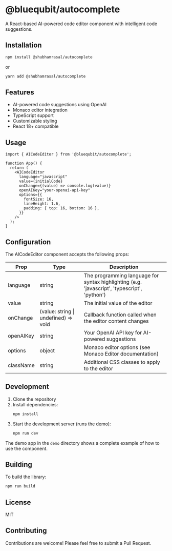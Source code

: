 # @bluequbit/autocomplete

A React-based AI-powered code editor component with intelligent code suggestions.

## Installation

```bash
npm install @shubhamrasal/autocomplete
```

or

```bash
yarn add @shubhamrasal/autocomplete
```

## Features

- AI-powered code suggestions using OpenAI
- Monaco editor integration
- TypeScript support
- Customizable styling
- React 18+ compatible

## Usage

```tsx
import { AICodeEditor } from '@bluequbit/autocomplete';

function App() {
  return (
    <AICodeEditor
      language="javascript"
      value={initialCode}
      onChange={(value) => console.log(value)}
      openAIKey="your-openai-api-key"
      options={{
        fontSize: 16,
        lineHeight: 1.6,
        padding: { top: 16, bottom: 16 },
      }}
    />
  );
}
```

## Configuration

The AICodeEditor component accepts the following props:

| Prop | Type | Description |
|------|------|-------------|
| language | string | The programming language for syntax highlighting (e.g. 'javascript', 'typescript', 'python') |
| value | string | The initial value of the editor |
| onChange | (value: string \| undefined) => void | Callback function called when the editor content changes |
| openAIKey | string | Your OpenAI API key for AI-powered suggestions |
| options | object | Monaco editor options (see Monaco Editor documentation) |
| className | string | Additional CSS classes to apply to the editor |

## Development

1. Clone the repository
2. Install dependencies:
   ```bash
   npm install
   ```
3. Start the development server (runs the demo):
   ```bash
   npm run dev
   ```

The demo app in the `demo` directory shows a complete example of how to use the component.

## Building

To build the library:
```bash
npm run build
```

## License

MIT

## Contributing

Contributions are welcome! Please feel free to submit a Pull Request.

